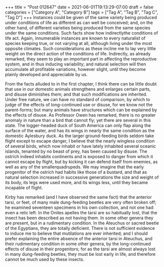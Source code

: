 +++
title = "Post 012647"
date = 2021-06-01T19:13:29-07:00
draft = false
categories = ["Category A", "Category B"]
tags = ["Tag A", "Tag B", "Tag C", "Tag D"]
+++
Instances could be given of the same variety being produced under conditions of life as different as can well be conceived; and, on the other hand, of different varieties being produced from the same species under the same conditions. Such facts show how indirectlythe conditions of life act. Again, innumerable instances are known to every naturalist of species keeping true, or not varying at all, although living under the most opposite climates. Such considerations as these incline me to lay very little weight on the direct action of the conditions of life. Indirectly, as already remarked, they seem to play an important part in affecting the reproductive system, and in thus inducing variability; and natural selection will then accumulate all profitable variations, however slight, until they become plainly developed and appreciable by us.

From the facts alluded to in the first chapter, I think there can be little doubt that use in our domestic animals strengthens and enlarges certain parts, and disuse diminishes them; and that such modifications are inherited. Under free nature, we can have no standard of comparison, by which to judge of the effects of long-continued use or disuse, for we know not the parent-forms; but many animals have structures which can be explained by the effects of disuse. As Professor Owen has remarked, there is no greater anomaly in nature than a bird that cannot fly; yet there are several in this state. The logger-headed duck of South America can only flap along the surface of the water, and has its wings in nearly the same condition as the domestic Aylesbury duck. As the larger ground-feeding birds seldom take flight except to escape danger, I believe that the nearly wingless condition of several birds, which now inhabit or have lately inhabited several oceanic islands, tenanted by no beast of prey, has been caused by disuse. The ostrich indeed inhabits continents and is exposed to danger from which it cannot escape by flight, but by kicking it can defend itself from enemies, as well as any of the smallerquadrupeds. We may imagine that the early progenitor of the ostrich had habits like those of a bustard, and that as natural selection increased in successive generations the size and weight of its body, its legs were used more, and its wings less, until they became incapable of flight.

Kirby has remarked (and I have observed the same fact) that the anterior tarsi, or feet, of many male dung-feeding beetles are very often broken off; he examined seventeen specimens in his own collection, and not one had even a relic left. In the Onites apelles the tarsi are so habitually lost, that the insect has been described as not having them. In some other genera they are present, but in a rudimentary condition. In the Ateuchus or sacred beetle of the Egyptians, they are totally deficient. There is not sufficient evidence to induce me to believe that mutilations are ever inherited; and I should prefer explaining the entire absence of the anterior tarsi in Ateuchus, and their rudimentary condition in some other genera, by the long-continued effects of disuse in their progenitors; for as the tarsi are almost always lost in many dung-feeding beetles, they must be lost early in life, and therefore cannot be much used by these insects.
